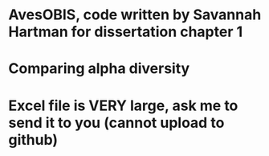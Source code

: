 # AvesOBIS, code written by Savannah Hartman for dissertation chapter 1
# Comparing alpha diversity
# Excel file is VERY large, ask me to send it to you (cannot upload to github)
